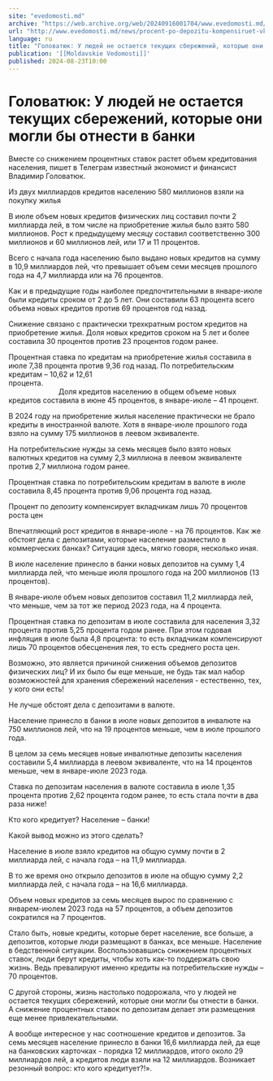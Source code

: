 ```yaml
---
site: "evedomosti.md"
archive: "https://web.archive.org/web/20240916001704/www.evedomosti.md/news/procent-po-depozitu-kompensiruet-vkladchikam-lish-70-procent"
url: "http://www.evedomosti.md/news/procent-po-depozitu-kompensiruet-vkladchikam-lish-70-procent"
language: ru
title: "Головатюк: У людей не остается текущих сбережений, которые они могли бы отнести в банки"
publication: '[[Moldavskie Vedomosti]]'
published: 2024-08-23T10:00
---
```


# Головатюк: У людей не остается текущих сбережений, которые они могли бы отнести в банки

Вместе со снижением процентных ставок растет объем кредитования населения, пишет в Телеграм известный экономист и финансист Владимир Головатюк.

Из двух миллиардов кредитов населению 580 миллионов взяли на покупку жилья

В июле объем новых кредитов физических лиц составил почти 2 миллиарда лей, в том числе на приобретение жилья было взято 580 миллионов. Рост к предыдущему месяцу составил соответственно 300 миллионов и 60 миллионов лей, или 17 и 11 процентов.

Всего с начала года населению было выдано новых кредитов на сумму в 10,9 миллиардов лей, что превышает объем семи месяцев прошлого года на 4,7 миллиарда или на 76 процентов.

Как и в предыдущие годы наиболее предпочтительными в январе-июле были кредиты сроком от 2 до 5 лет. Они составили 63 процента всего объема новых кредитов против 69 процентов год назад.

Снижение связано с практически трехкратным ростом кредитов на приобретение жилья. Доля новых кредитов сроком на 5 лет и более составила 30 процентов против 23 процентов годом ранее.

Процентная ставка по кредитам на приобретение жилья составила в июле 7,38 процента против 9,36 год назад. По потребительским кредитам – 10,62 и 12,61 процента.                                                                                                                                       Доля кредитов населению в общем объеме новых кредитов составила в июне 45 процентов, в январе-июле – 41 процент.

В 2024 году на приобретение жилья население практически не брало кредиты в иностранной валюте. Хотя в январе-июле прошлого года взяло на сумму 175 миллионов в леевом эквиваленте.

На потребительские нужды за семь месяцев было взято новых валютных кредитов на сумму 2,3 миллиона в леевом эквиваленте против 2,7 миллиона годом ранее.

Процентная ставка по потребительским кредитам в валюте в июле составила 8,45 процента против 9,06 процента год назад.

Процент по депозиту компенсирует вкладчикам лишь 70 процентов роста цен

Впечатляющий рост кредитов в январе-июле - на 76 процентов. Как же обстоят дела с депозитами, которые население разместило в коммерческих банках? Ситуация здесь, мягко говоря, несколько иная.

В июле население принесло в банки новых депозитов на сумму 1,4 миллиарда лей, что меньше июля прошлого года на 200 миллионов (13 процентов).

В январе-июле объем новых депозитов составил 11,2 миллиарда лей, что меньше, чем за тот же период 2023 года, на 4 процента.

Процентная ставка по депозитам в июле составила для населения 3,32 процента против 5,25 процента годом ранее. При этом годовая инфляция в июле была 4,8 процента: то есть вкладчикам компенсируют лишь 70 процентов обесценения лея, то есть среднего роста цен.

Возможно, это является причиной снижения объемов депозитов физических лиц? И их было бы еще меньше, не будь так мал набор возможностей для хранения сбережений населения - естественно, тех, у кого они есть!

Не лучше обстоят дела с депозитами в валюте.

Население принесло в банки в июле новых депозитов в инвалюте на 750 миллионов лей, что на 19 процентов меньше, чем в июле прошлого года.

В целом за семь месяцев новые инвалютные депозиты населения составили 5,4 миллиарда в леевом эквиваленте, что на 14 процентов меньше, чем в январе-июле 2023 года.

Ставка по депозитам населения в валюте составила в июле 1,35 процента против 2,62 процента годом ранее, то есть стала почти в два раза ниже!

Кто кого кредитует? Население – банки!

Какой вывод можно из этого сделать?

Население в июле взяло кредитов на общую сумму почти в 2 миллиарда лей, с начала года – на 11,9 миллиарда.

В то же время оно открыло депозитов в июле на общую сумму 2,2 миллиарда лей, с начала года – на 16,6 миллиарда.

Объем новых кредитов за семь месяцев вырос по сравнению с январем-июлем 2023 года на 57 процентов, а объем депозитов сократился на 7 процентов.

Стало быть, новые кредиты, которые берет население, все больше, а депозитов, которые люди размещают в банках, все меньше. Население в бедственной ситуации. Воспользовавшись снижением процентных ставок, люди берут кредиты, чтобы хоть как-то поддержать свою жизнь. Ведь превалируют именно кредиты на потребительские нужды – 70 процентов.

С другой стороны, жизнь настолько подорожала, что у людей не остается текущих сбережений, которые они могли бы отнести в банки. А снижение процентных ставок по депозитам делает эти размещения еще менее привлекательными.

А вообще интересное у нас соотношение кредитов и депозитов. За семь месяцев население принесло в банки 16,6 миллиарда лей, да еще на банковских карточках - порядка 12 миллиардов, итого около 29 миллиардов лей, а кредитов люди взяли на 12 миллиардов. Возникает резонный вопрос: кто кого кредитует?!».